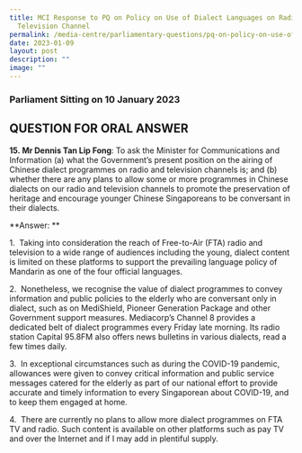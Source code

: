 ```yaml
---
title: MCI Response to PQ on Policy on Use of Dialect Languages on Radio and
  Television Channel
permalink: /media-centre/parliamentary-questions/pq-on-policy-on-use-of-dialect-languages-on-radio-tv-channels/
date: 2023-01-09
layout: post
description: ""
image: ""
---
```

### Parliament Sitting on 10 January 2023

QUESTION FOR ORAL ANSWER
------------------------

**15. Mr Dennis Tan Lip Fong**: To ask the Minister for Communications and Information (a) what the Government’s present position on the airing of Chinese dialect programmes on radio and television channels is; and (b) whether there are any plans to allow some or more programmes in Chinese dialects on our radio and television channels to promote the preservation of heritage and encourage younger Chinese Singaporeans to be conversant in their dialects.

**Answer: **

1.  Taking into consideration the reach of Free-to-Air (FTA) radio and television to a wide range of audiences including the young, dialect content is limited on these platforms to support the prevailing language policy of Mandarin as one of the four official languages.

2.  Nonetheless, we recognise the value of dialect programmes to convey information and public policies to the elderly who are conversant only in dialect, such as on MediShield, Pioneer Generation Package and other Government support measures. Mediacorp’s Channel 8 provides a dedicated belt of dialect programmes every Friday late morning. Its radio station Capital 95.8FM also offers news bulletins in various dialects, read a few times daily.

3.  In exceptional circumstances such as during the COVID-19 pandemic, allowances were given to convey critical information and public service messages catered for the elderly as part of our national effort to provide accurate and timely information to every Singaporean about COVID-19, and to keep them engaged at home.

4.  There are currently no plans to allow more dialect programmes on FTA TV and radio. Such content is available on other platforms such as pay TV and over the Internet and if I may add in plentiful supply.